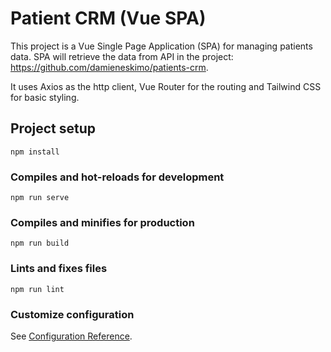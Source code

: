 # Patient CRM (Vue SPA)

This project is a Vue Single Page Application (SPA) for managing patients data. SPA will retrieve the data from API in the project: https://github.com/damieneskimo/patients-crm. <br />

It uses Axios as the http client, Vue Router for the routing and Tailwind CSS for basic styling.

## Project setup
```
npm install
```

### Compiles and hot-reloads for development
```
npm run serve
```

### Compiles and minifies for production
```
npm run build
```

### Lints and fixes files
```
npm run lint
```

### Customize configuration
See [Configuration Reference](https://cli.vuejs.org/config/).
